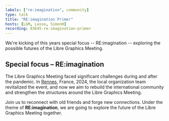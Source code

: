 ```yaml
---
labels: ["re:imagination", community]
type: talk
title: "RE:imagination Primer"
hosts: [LGM, Lasse, SimonH]
recording: 83645-re-imagination-primer
---
```


We're kicking of this years special focus -- RE:imagination -- exploring the possible futures of the Libre Graphics Meeting.

## Special focus – RE:imagination

The Libre Graphics Meeting faced significant challenges during and after
the pandemic. In [Rennes](/2024), France, 2024, the local organization team revitalized
the event, and now we aim to rebuild the international community and
strengthen the structures around the Libre Graphics Meeting.

Join us to reconnect with old friends and forge new connections. Under the
theme of **RE:imagination**, we are going to explore the future of the Libre
Graphics Meeting together.
